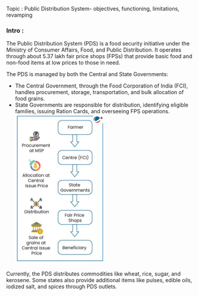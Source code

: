  Topic : Public Distribution System- objectives, functioning, limitations, revamping

### Intro : 

The Public Distribution System (PDS) is a food security initiative under the Ministry of Consumer Affairs, Food, and Public Distribution. It operates through about 5.37 lakh fair price shops (FPSs) that provide basic food and non-food items at low prices to those in need.

The PDS is managed by both the Central and State Governments:
- The Central Government, through the Food Corporation of India (FCI), handles procurement, storage, transportation, and bulk allocation of food grains.
- State Governments are responsible for distribution, identifying eligible families, issuing Ration Cards, and overseeing FPS operations.
![alt text](image.png)


Currently, the PDS distributes commodities like wheat, rice, sugar, and kerosene. Some states also provide additional items like pulses, edible oils, iodized salt, and spices through PDS outlets.